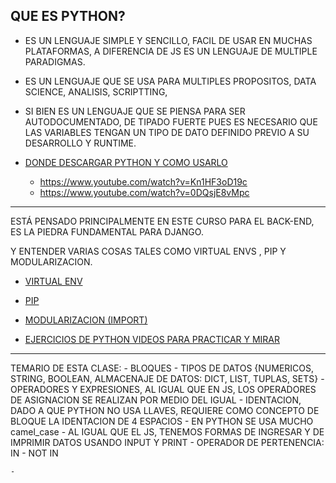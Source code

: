 QUE ES PYTHON?
---

-   ES UN LENGUAJE SIMPLE Y SENCILLO, FACIL DE USAR EN MUCHAS PLATAFORMAS, A DIFERENCIA DE JS ES UN LENGUAJE DE MULTIPLE PARADIGMAS.

-   ES UN LENGUAJE QUE SE USA PARA MULTIPLES PROPOSITOS, DATA SCIENCE, ANALISIS, SCRIPTTING, 

-   SI BIEN ES UN LENGUAJE QUE SE PIENSA PARA SER AUTODOCUMENTADO, DE TIPADO FUERTE PUES ES NECESARIO QUE LAS VARIABLES TENGAN UN TIPO DE DATO DEFINIDO PREVIO A SU DESARROLLO Y RUNTIME.
-   [DONDE DESCARGAR PYTHON Y COMO USARLO](https://www.python.org/)
    *   https://www.youtube.com/watch?v=Kn1HF3oD19c
    *   https://www.youtube.com/watch?v=0DQsjE8vMpc
---

ESTÁ PENSADO PRINCIPALMENTE EN ESTE CURSO PARA EL BACK-END, ES LA PIEDRA FUNDAMENTAL PARA DJANGO.

Y ENTENDER VARIAS COSAS TALES COMO VIRTUAL ENVS , PIP Y MODULARIZACION.


- [VIRTUAL ENV ](https://virtualenv.pypa.io/en/latest/)
- [PIP](https://pypi.org/project/pip/)
- [MODULARIZACION (IMPORT) ](https://www.geeksforgeeks.org/python-modules/)

- [EJERCICIOS DE PYTHON VIDEOS PARA PRACTICAR Y MIRAR](https://www.youtube.com/watch?v=9ESf-HKu3pA&list=PL38jyKCj3kacMaCET3kPiapT2mdDWwQUQ)
---


TEMARIO DE ESTA CLASE: 
    -   BLOQUES
    -   TIPOS DE DATOS {NUMERICOS, STRING, BOOLEAN, ALMACENAJE DE DATOS: DICT, LIST, TUPLAS, SETS}
    -   OPERADORES Y EXPRESIONES, AL IGUAL QUE EN JS, LOS OPERADORES DE ASIGNACION SE REALIZAN POR MEDIO DEL IGUAL
    -   IDENTACION, DADO A QUE PYTHON NO USA LLAVES, REQUIERE  COMO CONCEPTO DE BLOQUE LA IDENTACION DE 4 ESPACIOS
    -   EN PYTHON SE USA MUCHO camel_case
    -   AL IGUAL QUE EL JS, TENEMOS FORMAS DE INGRESAR Y DE IMPRIMIR DATOS USANDO INPUT Y PRINT
    -   OPERADOR DE PERTENENCIA: IN  - NOT IN

    -